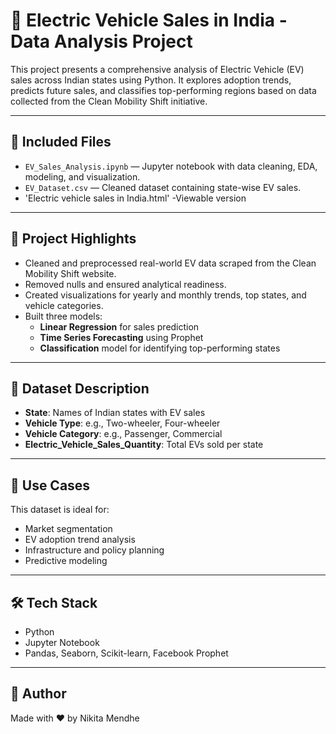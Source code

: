# 🚗 Electric Vehicle Sales in India - Data Analysis Project

This project presents a comprehensive analysis of Electric Vehicle (EV) sales across Indian states using Python. It explores adoption trends, predicts future sales, and classifies top-performing regions based on data collected from the Clean Mobility Shift initiative.

---

## 📂 Included Files

- `EV_Sales_Analysis.ipynb` — Jupyter notebook with data cleaning, EDA, modeling, and visualization.
- `EV_Dataset.csv` — Cleaned dataset containing state-wise EV sales.
- 'Electric vehicle sales in India.html' -Viewable version

---

## 🧠 Project Highlights

- Cleaned and preprocessed real-world EV data scraped from the Clean Mobility Shift website.
- Removed nulls and ensured analytical readiness.
- Created visualizations for yearly and monthly trends, top states, and vehicle categories.
- Built three models:
  - **Linear Regression** for sales prediction
  - **Time Series Forecasting** using Prophet
  - **Classification** model for identifying top-performing states

---

## 🔑 Dataset Description

- **State**: Names of Indian states with EV sales
- **Vehicle Type**: e.g., Two-wheeler, Four-wheeler
- **Vehicle Category**: e.g., Passenger, Commercial
- **Electric_Vehicle_Sales_Quantity**: Total EVs sold per state

---

## 🎯 Use Cases

This dataset is ideal for:
- Market segmentation
- EV adoption trend analysis
- Infrastructure and policy planning
- Predictive modeling

---

## 🛠️ Tech Stack

- Python
- Jupyter Notebook
- Pandas, Seaborn, Scikit-learn, Facebook Prophet

---

## 🙌 Author

Made with ❤️ by Nikita Mendhe
